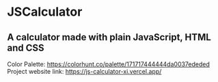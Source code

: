 <h1> JSCalculator </h1>
<h2> A calculator made with plain JavaScript, HTML and CSS </h2>

Color Palette: https://colorhunt.co/palette/171717444444da0037ededed
Project website link: https://js-calculator-xi.vercel.app/
